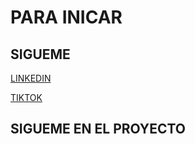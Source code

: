 # PARA INICAR

## SIGUEME

[LINKEDIN](https://www.linkedin.com/in/albertoguaman/)

[TIKTOK](https://www.tiktok.com/@tinguar.com)

## SIGUEME EN EL PROYECTO
